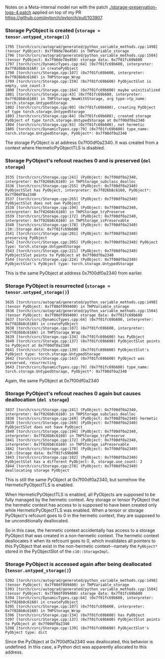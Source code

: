 Notes on a Meta-internal model run with the patch
[./storage-preservation-logs-4.patch](./storage-preservation-logs-4.patch)
applied on top of my PR https://github.com/pytorch/pytorch/pull/103907.

### Storage PyObject is created (`storage = tensor.untyped_storage()`)

```
1795 [torch/csrc/autograd/generated/python_variable_methods.cpp:1498] (tensor PyObject: 0x7f00de78e450) in THPVariable_storage
1796 [torch/csrc/autograd/generated/python_variable_methods.cpp:1504] (tensor PyObject: 0x7f00de78e450) storage data: 0x7f01fc69b600
1797 [torch/csrc/DynamicTypes.cpp:64] (0x7f01fc69b600, interpreter: 0x7f026b8c6160) in createPyObject
1798 [torch/csrc/Storage.cpp:107] (0x7f01fc69b600, interpreter: 0x7f026b8c6160) in THPStorage_Wrap
1799 [torch/csrc/Storage.cpp:159] (0x7f01fc69b600) PyObjectSlot is empty, use_count:3
1800 [torch/csrc/Storage.cpp:164] (0x7f01fc69b600) maybe uninitialized
1801 [torch/csrc/Storage.cpp:43] (0x7f01fc69b600, interpreter: 0x7f026b8c6160) in THPStorage_NewWithStorage, arg type->tp_name: torch.storage.UntypedStorage
1802 [torch/csrc/Storage.cpp:80] (0x7f01fc69b600), creating PyObject of type torch.storage.UntypedStorage
1803 [torch/csrc/Storage.cpp:84] (0x7f01fc69b600), created storage PyObject of type torch.storage.UntypedStorage at 0x7f00df0a2340
1804 [torch/csrc/Storage.cpp:93] (0x7f01fc69b600), not hermetic
1805 [torch/csrc/DynamicTypes.cpp:79] (0x7f01fc69b600) type_name: torch.storage.UntypedStorage, PyObject*: 0x7f00df0a2340
```

The storage PyObject is at address 0x7f00df0a2340. It was created from a context where HermeticPyObjectTLS is disabled.

### Storage PyObject's refcout reaches 0 and is preserved (`del storage`)

```
3535 [torch/csrc/Storage.cpp:241] (PyObject: 0x7f00df0a2340, interpreter: 0x7f026b8c6160) in THPStorage_subclass_dealloc
3536 [torch/csrc/Storage.cpp:255] (PyObject: 0x7f00df0a2340) PyObjectSlot has PyObject, interpreter: 0x7f026b8c6160, PyObject*: 0x7f00df0a2340
3537 [torch/csrc/Storage.cpp:265] (PyObject: 0x7f00df0a2340) PyObjectSlot does not own PyObject
3538 [torch/csrc/Storage.cpp:194] (PyObject: 0x7f00df0a2340, interpreter: 0x7f026b8c6160) in THPStorage_tryPreserve
3539 [torch/csrc/Storage.cpp:172] (PyObject: 0x7f00df0a2340, interpreter: 0x7f026b8c6160) in THPStorage_isPreservable
3540 [torch/csrc/Storage.cpp:178] (PyObject: 0x7f00df0a2340) c10::Storage data: 0x7f01fc69b600
3541 [torch/csrc/Storage.cpp:201] (PyObject: 0x7f00df0a2340) preserving PyObject
3542 [torch/csrc/Storage.cpp:205] (PyObject: 0x7f00df0a2340) PyObject type: torch.storage.UntypedStorage
3543 [torch/csrc/Storage.cpp:221] (PyObject: 0x7f00df0a2340) PyObjectSlot points to PyObject at 0x7f00df0a2340
3544 [torch/csrc/Storage.cpp:224] (PyObject: 0x7f00df0a2340) PyObjectSlot's PyObject type: torch.storage.UntypedStorage
```

This is the same PyObject at address 0x7f00df0a2340 from earlier.

### Storage PyObject is resurrected (`storage = tensor.untyped_storage()`)

```
3635 [torch/csrc/autograd/generated/python_variable_methods.cpp:1498] (tensor PyObject: 0x7f00df099400) in THPVariable_storage
3636 [torch/csrc/autograd/generated/python_variable_methods.cpp:1504] (tensor PyObject: 0x7f00df099400) storage data: 0x7f01fc69b600
3637 [torch/csrc/DynamicTypes.cpp:64] (0x7f01fc69b600, interpreter: 0x7f026b8c6160) in createPyObject
3638 [torch/csrc/Storage.cpp:107] (0x7f01fc69b600, interpreter: 0x7f026b8c6160) in THPStorage_Wrap
3639 [torch/csrc/Storage.cpp:134] (0x7f01fc69b600) has PyObject
3640 [torch/csrc/Storage.cpp:137] (0x7f01fc69b600) PyObjectSlot points to PyObject at 0x7f00df0a2340
3641 [torch/csrc/Storage.cpp:139] (0x7f01fc69b600) PyObjectSlot's PyObject type: torch.storage.UntypedStorage
3642 [torch/csrc/Storage.cpp:143] (0x7f01fc69b600) PyObject was preserved, resurrecting
3643 [torch/csrc/DynamicTypes.cpp:79] (0x7f01fc69b600) type_name: torch.storage.UntypedStorage, PyObject*: 0x7f00df0a2340
```

Again, the same PyObject at 0x7f00df0a2340

### Storage PyObject's refcout reaches 0 again but causes deallocation (`del storage`)

```
3837 [torch/csrc/Storage.cpp:241] (PyObject: 0x7f00df0a2340, interpreter: 0x7f026b8c6160) in THPStorage_subclass_dealloc
3838 [torch/csrc/Storage.cpp:249] (PyObject: 0x7f00df0a2340) hermetic
3839 [torch/csrc/Storage.cpp:269] (PyObject: 0x7f00df0a2340) PyObjectSlot does not have PyObject
3840 [torch/csrc/Storage.cpp:194] (PyObject: 0x7f00df0a2340, interpreter: 0x7f026b8c6160) in THPStorage_tryPreserve
3841 [torch/csrc/Storage.cpp:172] (PyObject: 0x7f00df0a2340, interpreter: 0x7f026b8c6160) in THPStorage_isPreservable
3842 [torch/csrc/Storage.cpp:178] (PyObject: 0x7f00df0a2340) c10::Storage data: 0x7f01fc69b600
3843 [torch/csrc/Storage.cpp:182] (PyObject: 0x7f00df0a2340) PyObjectSlot has a different PyObject: 0, storage.use_count: 2
3844 [torch/csrc/Storage.cpp:278] (PyObject: 0x7f00df0a2340) deallocating storage PyObject
```

This is still the same PyObject at 0x7f00df0a2340, but somehow the
HermeticPyObjectTLS is enabled.

When HermeticPyObjectTLS is enabled, all PyObjects are supposed to be fully
managed by the hermetic context. Any storage or tensor PyObject that the
hermetic context has access to is supposed to have been created only while
HermeticPyObjectTLS was enabled. When a tensor or storage PyObject's refcount
goes to 0 in the hermetic context, they are supposed to be unconditionally
deallocated.

So in this case, the hermetic context accidentally has access to a storage
PyObject that was created in a non-hermetic context. The hermetic context
deallocates it when its refcount goes to 0, which invalidates all pointers to
this PyObject that exist in the non-hermetic context--namely the `PyObject*`
stored in the PyObjectSlot of the `c10::StorageImpl`.

### Storage PyObject is accessed again after being deallocated (`tensor.untyped_storage()`)

```
5392 [torch/csrc/autograd/generated/python_variable_methods.cpp:1498] (tensor PyObject: 0x7f00df099400) in THPVariable_storage
5393 [torch/csrc/autograd/generated/python_variable_methods.cpp:1504] (tensor PyObject: 0x7f00df099400) storage data: 0x7f01fc69b600
5394 [torch/csrc/DynamicTypes.cpp:64] (0x7f01fc69b600, interpreter: 0x7f026b8c6160) in createPyObject
5395 [torch/csrc/Storage.cpp:107] (0x7f01fc69b600, interpreter: 0x7f026b8c6160) in THPStorage_Wrap
5396 [torch/csrc/Storage.cpp:134] (0x7f01fc69b600) has PyObject
5397 [torch/csrc/Storage.cpp:137] (0x7f01fc69b600) PyObjectSlot points to PyObject at 0x7f00df0a2340
5398 [torch/csrc/Storage.cpp:139] (0x7f01fc69b600) PyObjectSlot's PyObject type: dict
```

Since the PyObject at 0x7f00df0a2340 was deallocated, this behavior is
undefined. In this case, a Python dict was apparently allocated to this
address.
